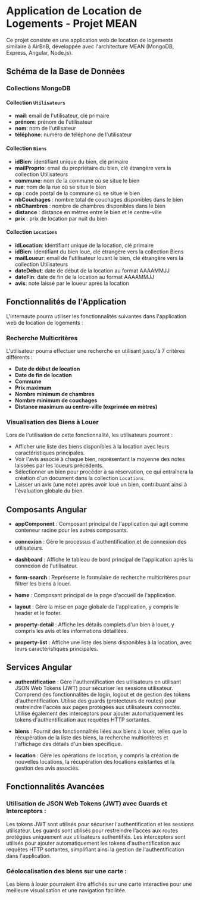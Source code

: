# Application de Location de Logements - Projet MEAN

Ce projet consiste en une application web de location de logements similaire à AirBnB, développée avec l'architecture MEAN (MongoDB, Express, Angular, Node.js).

## Schéma de la Base de Données

### Collections MongoDB

#### Collection `Utilisateurs`

- **mail**: email de l'utilisateur, clé primaire
- **prénom**: prénom de l'utilisateur
- **nom**: nom de l'utilisateur
- **téléphone**: numéro de téléphone de l'utilisateur

#### Collection `Biens`

- **idBien**: identifiant unique du bien, clé primaire
- **mailProprio**: email du propriétaire du bien, clé étrangère vers la collection Utilisateurs
- **commune**: nom de la commune où se situe le bien
- **rue**: nom de la rue où se situe le bien
- **cp** : code postal de la commune où se situe le bien
- **nbCouchages** : nombre total de couchages disponibles dans le bien
- **nbChambres** : nombre de chambres disponibles dans le bien
- **distance** : distance en mètres entre le bien et le centre-ville
- **prix** : prix de location par nuit du bien

#### Collection `Locations`
- **idLocation**: identifiant unique de la location, clé primaire
- **idBien**: identifiant du bien loué, clé étrangère vers la collection Biens
- **mailLoueur**: email de l'utilisateur louant le bien, clé étrangère vers la collection Utilisateurs
- **dateDébut**: date de début de la location au format AAAAMMJJ
- **dateFin**: date de fin de la location au format AAAAMMJJ
- **avis**: note laissé par le loueur après la location

## Fonctionnalités de l'Application

L'internaute pourra utiliser les fonctionnalités suivantes dans l'application web de location de logements :

### Recherche Multicritères

L'utilisateur pourra effectuer une recherche en utilisant jusqu'à 7 critères différents :
- **Date de début de location**
- **Date de fin de location**
- **Commune**
- **Prix maximum**
- **Nombre minimum de chambres**
- **Nombre minimum de couchages**
- **Distance maximum au centre-ville (exprimée en mètres)**

### Visualisation des Biens à Louer

Lors de l'utilisation de cette fonctionnalité, les utilisateurs pourront :

- Afficher une liste des biens disponibles à la location avec leurs caractéristiques principales.
- Voir l'avis associé à chaque bien, représentant la moyenne des notes laissées par les loueurs précédents.
- Sélectionner un bien pour procéder à sa réservation, ce qui entraînera la création d'un document dans la collection `Locations`.
- Laisser un avis (une note) après avoir loué un bien, contribuant ainsi à l'évaluation globale du bien.


## Composants Angular

- **appComponent** :
  Composant principal de l'application qui agit comme conteneur racine pour les autres composants.

- **connexion** :
  Gère le processus d'authentification et de connexion des utilisateurs.

- **dashboard** :
  Affiche le tableau de bord principal de l'application après la connexion de l'utilisateur.

- **form-search** :
  Représente le formulaire de recherche multicritères pour filtrer les biens à louer.

- **home** :
  Composant principal de la page d'accueil de l'application.

- **layout** :
  Gère la mise en page globale de l'application, y compris le header et le footer.

- **property-detail** :
  Affiche les détails complets d'un bien à louer, y compris les avis et les informations détaillées.

- **property-list** :
  Affiche une liste des biens disponibles à la location, avec leurs caractéristiques principales.

## Services Angular

- **authentification** :
  Gère l'authentification des utilisateurs en utilisant JSON Web Tokens (JWT) pour sécuriser les sessions utilisateur. Comprend des fonctionnalités de login, logout et de gestion des tokens d'authentification. Utilise des guards (protecteurs de routes) pour restreindre l'accès aux pages protégées aux utilisateurs connectés. Utilise également des interceptors pour ajouter automatiquement les tokens d'authentification aux requêtes HTTP sortantes.

- **biens** :
  Fournit des fonctionnalités liées aux biens à louer, telles que la récupération de la liste des biens, la recherche multicritères et l'affichage des détails d'un bien spécifique.

- **location** :
  Gère les opérations de location, y compris la création de nouvelles locations, la récupération des locations existantes et la gestion des avis associés.

## Fonctionnalités Avancées

### Utilisation de JSON Web Tokens (JWT) avec Guards et Interceptors :

Les tokens JWT sont utilisés pour sécuriser l'authentification et les sessions utilisateur. Les guards sont utilisés pour restreindre l'accès aux routes protégées uniquement aux utilisateurs authentifiés. Les interceptors sont utilisés pour ajouter automatiquement les tokens d'authentification aux requêtes HTTP sortantes, simplifiant ainsi la gestion de l'authentification dans l'application.

### Géolocalisation des biens sur une carte : 
Les biens à louer pourraient être affichés sur une carte interactive pour une meilleure visualisation et une navigation facilitée.
